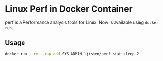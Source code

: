 # Linux Perf in Docker Container

perf is a Performance analysis tools for Linux. Now is available using `docker run`.


## Usage

```bash
docker run --rm --cap-add SYS_ADMIN ljishen/perf stat sleep 2
```
